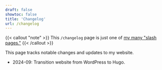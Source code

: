 ```yaml
---
draft: false
showtoc: false
title: 'Changelog'
url: /changelog
---
```

{{< callout "note" >}}
This `/changelog` page is just one of [my many "slash pages."](/slashes)
{{< /callout >}}

This page tracks notable changes and updates to my website.

- 2024-09: Transition website from WordPress to Hugo.